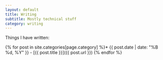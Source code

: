 ```yaml
---
layout: default
title: Writing
subtitle: Mostly technical stuff
category: writing
---
```


<div class="col-xs-12 col-md-12 blogpost" markdown="1"> 

Things I have written:

{% for post in site.categories[page.category] %}* {{ post.date | date: "%B %d, %Y" }} - [{{ post.title }}]({{ post.url }})
{% endfor %}

</div>

